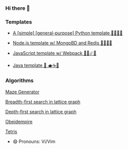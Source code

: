 ### Hi there 👋

### Templates
- [A [simple] [general-purpose] Python template 🐍🚀🎉🦕](https://github.com/mohsenhariri/template-python)

- [Node.js template w/ MongoBD and Redis 🐉✨💥🐅](https://github.com/mohsenhariri/template-node)

- [JavaScript template w/ Webpack 🦏🔥☄️🐲](https://github.com/mohsenhariri/template-js)

- [Java template 🐋 🫖☕️🐘](https://github.com/mohsenhariri/template-java)

### Algorithms
[Maze Generator](https://mohsenhariri.github.io/maze-generator)

[Breadth-first search in lattice graph](https://mohsenhariri.github.io/visualization-bfs)

[Depth-first search in lattice graph](https://mohsenhariri.github.io/visualization-dfs)

[Obeidempire](https://obeidempire.com/)

[Tetris](https://mohsenhariri.github.io/tetris)

<!--

**mohsenhariri/mohsenhariri** is a ✨ _special_ ✨ repository because its `README.md` (this file) appears on your GitHub profile. -->

<!-- Here are some ideas to get you started: -->

<!-- - 🔭 I’m currently working on ...
- 🌱 I’m currently learning ...
- 👯 I’m looking to collaborate on ...
- 🤔 I’m looking for help with ...
- 💬 Ask me about ...
- 📫 How to reach me: ... -->

- 😄 Pronouns: Vi/Vim
<!-- - ⚡ Fun fact: ... -->
